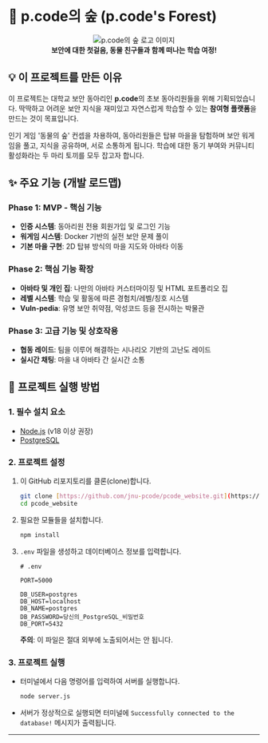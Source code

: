 # 🌳 p.code의 숲 (p.code's Forest)

<p align="center">
  <img src="https://via.placeholder.com/600x300?text=p.code%EC%9D%98+%EC%88%B2" alt="p.code의 숲 로고 이미지">
  <br>
  <strong>보안에 대한 첫걸음, 동물 친구들과 함께 떠나는 학습 여정!</strong>
</p>

## 💡 이 프로젝트를 만든 이유

이 프로젝트는 대학교 보안 동아리인 **p.code**의 초보 동아리원들을 위해 기획되었습니다. 딱딱하고 어려운 보안 지식을 재미있고 자연스럽게 학습할 수 있는 **참여형 플랫폼**을 만드는 것이 목표입니다.

인기 게임 '동물의 숲' 컨셉을 차용하여, 동아리원들은 탑뷰 마을을 탐험하며 보안 워게임을 풀고, 지식을 공유하며, 서로 소통하게 됩니다. 학습에 대한 동기 부여와 커뮤니티 활성화라는 두 마리 토끼를 모두 잡고자 합니다.

## ✨ 주요 기능 (개발 로드맵)

### Phase 1: MVP - 핵심 기능
- **인증 시스템**: 동아리원 전용 회원가입 및 로그인 기능
- **워게임 시스템**: Docker 기반의 실전 보안 문제 풀이
- **기본 마을 구현**: 2D 탑뷰 방식의 마을 지도와 아바타 이동

### Phase 2: 핵심 기능 확장
- **아바타 및 개인 집**: 나만의 아바타 커스터마이징 및 HTML 포트폴리오 집
- **레벨 시스템**: 학습 및 활동에 따른 경험치/레벨/칭호 시스템
- **Vuln-pedia**: 유명 보안 취약점, 악성코드 등을 전시하는 박물관

### Phase 3: 고급 기능 및 상호작용
- **협동 레이드**: 팀을 이루어 해결하는 시나리오 기반의 고난도 레이드
- **실시간 채팅**: 마을 내 아바타 간 실시간 소통

## 🚀 프로젝트 실행 방법

### 1. 필수 설치 요소

- [Node.js](https://nodejs.org/ko) (v18 이상 권장)
- [PostgreSQL](https://www.postgresql.org/download/)

### 2. 프로젝트 설정

1.  이 GitHub 리포지토리를 클론(clone)합니다.
    ```bash
    git clone [https://github.com/jnu-pcode/pcode_website.git](https://github.com/jnu-pcode/pcode_website.git)
    cd pcode_website
    ```
2.  필요한 모듈들을 설치합니다.
    ```bash
    npm install
    ```
3.  `.env` 파일을 생성하고 데이터베이스 정보를 입력합니다.
    ```
    # .env
    
    PORT=5000
    
    DB_USER=postgres
    DB_HOST=localhost
    DB_NAME=postgres
    DB_PASSWORD=당신의_PostgreSQL_비밀번호
    DB_PORT=5432
    ```
    **주의**: 이 파일은 절대 외부에 노출되어서는 안 됩니다.

### 3. 프로젝트 실행

- 터미널에서 다음 명령어를 입력하여 서버를 실행합니다.
    ```bash
    node server.js
    ```
- 서버가 정상적으로 실행되면 터미널에 `Successfully connected to the database!` 메시지가 출력됩니다.

---